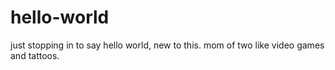 # hello-world
just stopping in to say hello world, new to this.
mom of two like video games and tattoos.
